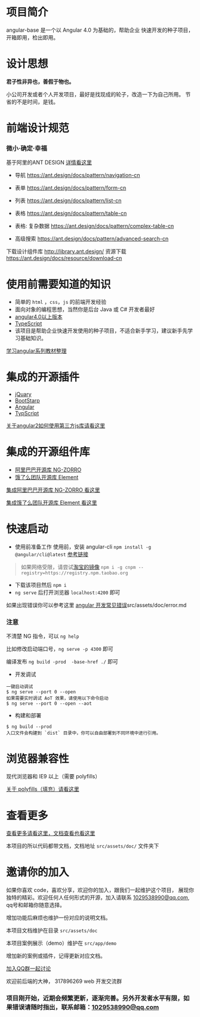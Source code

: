 # 项目简介
angular-base 是一个以 Angular 4.0 为基础的，帮助企业
快速开发的种子项目，开箱即用，检出即用。

# 设计思想
**君子性非异也，善假于物也。**

小公司开发或者个人开发项目，最好是找现成的轮子，改造一下为自己所用。
节省的不是时间，是钱。

# 前端设计规范

### 微小·确定·幸福

基于阿里的ANT DESIGN [详情看这里](https://ant.design/docs/spec/introduce-cn)

- 导航 https://ant.design/docs/pattern/navigation-cn

- 表单 https://ant.design/docs/pattern/form-cn

- 列表 https://ant.design/docs/pattern/list-cn

- 表格 https://ant.design/docs/pattern/table-cn

- 表格: 复杂数据 https://ant.design/docs/pattern/complex-table-cn

- 高级搜索 https://ant.design/docs/pattern/advanced-search-cn
 
 下载设计组件库 http://library.ant.design/
 资源下载 https://ant.design/docs/resource/download-cn

# 使用前需要知道的知识

- 简单的 `html` ，`css`，`js` 的前端开发经验
- 面向对象的编程思想，当然你是后台 Java 或 C# 开发者最好
- [angular4.0以上版本](https://angular.cn/)
- [TypeScript](https://www.tslang.cn/)
- 该项目是帮助企业快速开发使用的种子项目，不适合新手学习，建议新手先学习基础知识。

[学习angular系列教材整理](src/assets/doc/studay.md)




# 集成的开源插件
- [jQuary](https://jquery.com/)
- [BootStarp](http://www.bootcss.com/)
- [Angular](https://angular.cn/)
- [TypScript](https://www.tslang.cn/)

[关于angular2如何使用第三方js库请看这里](http://www.jianshu.com/p/02a3ced24366)

# 集成的开源组件库
- [阿里巴巴开源库 NG-ZORRO](https://ng.ant.design/#/docs/angular/introduce)
- [饿了么团队开源库 Element](https://element-angular.faas.ele.me/guide/install)

[集成阿里巴巴开源库 NG-ZORRO 看这里](https://ng.ant.design/#/docs/angular/getting-started)

[集成饿了么团队开源库 Element 看这里](https://element-angular.faas.ele.me/guide/install)

# 快速启动
- 使用前准备工作
使用前，安装 angular-cli `npm install -g @angular/cli@latest`
[参考链接](https://github.com/angular/angular-cli)
> 如果网络受限，请尝试[淘宝的镜像](https://github.com/cnpm/cnpm)
> `npm i -g cnpm --registry=https://registry.npm.taobao.org`

- 下载该项目然后 `npm i`
- `ng serve` 后打开浏览器 `localhost:4200` 即可

如果出现错误你可以参考这里 [angular 开发常见错误](src/assets/doc/error.md)src/assets/doc/error.md
### 注意
不清楚 NG 指令，可以 `ng help`

比如修改启动端口号，`ng serve -p 4300` 即可

编译发布 `ng build -prod  -base-href ./` 即可


- 开发调试
```
一键启动调试
$ ng serve --port 0 --open
如果需要实时调试 AoT 效果，请使用以下命令启动
$ ng serve --port 0 --open --aot
```
-  构建和部署
```
$ ng build --prod
入口文件会构建到 `dist` 目录中，你可以自由部署到不同环境中进行引用。
```

# 浏览器兼容性
现代浏览器和 IE9 以上（需要 polyfills）

[关于 polyfills（填充）请看这里](src/assets/doc/polysills.md)

# 查看更多

[查看更多请看这里，文档查看也看这里](src/assets/doc/index.md)

本项目的所以代码都带文档，文档地址 `src/assets/doc/` 文件夹下

# 邀请你的加入

如果你喜欢 code，喜欢分享，欢迎你的加入，跟我们一起维护这个项目，
展现你独特的精彩。欢迎任何人任何形式的开源，加入请联系 1029538990@qq.com,
qq号和邮箱你随意选择。

增加功能后麻烦也维护一份对应的说明文档。

本项目文档维护在目录 `src/assets/doc`

本项目案例展示（demo）维护在 `src/app/demo`

增加新的案例或插件，记得更新对应文档。


[加入QQ群一起讨论](https://jq.qq.com/?_wv=1027&k=50KMIsW)

欢迎前后端的大神， 317896269 web 开发交流群

### 项目刚开始，近期会频繁更新，逐渐完善。另外开发者水平有限，如果错误请随时指出，联系邮箱：1029538990@qq.com
